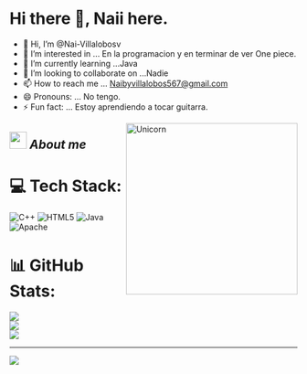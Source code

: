 # Hi there 👋, Naii here. 


- 👋 Hi, I’m @Nai-Villalobosv
- 👀 I’m interested in ... En la programacion y en terminar  de ver One piece.
- 🌱 I’m currently learning ...Java
- 💞️ I’m looking to collaborate on ...Nadie
- 📫 How to reach me ... Naibyvillalobos567@gmail.com
- 😄 Pronouns: ... No tengo.
- ⚡ Fun fact: ... Estoy aprendiendo a tocar guitarra.


<img align="right" width=300px alt="Unicorn" src="https://c.tenor.com/GN73MKBawZYAAAAi/busy-cute.gif" />

## <img src="https://media.giphy.com/media/ObNTw8Uzwy6KQ/giphy.gif" width="30px">&nbsp;***About me***
<!---
Nai-Villalobosv/Nai-Villalobosv is a ✨ special ✨ repository because its `README.md` (this file) appears on your GitHub profile.
You can click the Preview link to take a look at your changes.
--->

# 💻 Tech Stack:
![C++](https://img.shields.io/badge/c++-%2300599C.svg?style=for-the-badge&logo=c%2B%2B&logoColor=white) ![HTML5](https://img.shields.io/badge/html5-%23E34F26.svg?style=for-the-badge&logo=html5&logoColor=white) ![Java](https://img.shields.io/badge/java-%23ED8B00.svg?style=for-the-badge&logo=openjdk&logoColor=white) ![Apache](https://img.shields.io/badge/apache-%23D42029.svg?style=for-the-badge&logo=apache&logoColor=white)
# 📊 GitHub Stats:
![](https://github-readme-stats.vercel.app/api?username=Nai-Villalobosv&theme=dark&hide_border=false&include_all_commits=false&count_private=false)<br/>
![](https://github-readme-streak-stats.herokuapp.com/?user=Nai-Villalobosv&theme=dark&hide_border=false)<br/>
![](https://github-readme-stats.vercel.app/api/top-langs/?username=Nai-Villalobosv&theme=dark&hide_border=false&include_all_commits=false&count_private=false&layout=compact)

---
[![](https://visitcount.itsvg.in/api?id=Nai-Villalobosv&icon=0&color=0)](https://visitcount.itsvg.in)

<!-- Proudly created with GPRM ( https://gprm.itsvg.in ) -->
